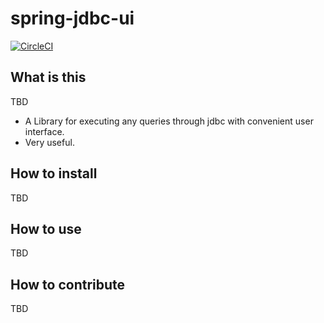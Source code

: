 # spring-jdbc-ui

[![CircleCI](https://circleci.com/gh/esm-bits/spring-jdbc-ui/tree/master.svg?style=svg)](https://circleci.com/gh/esm-bits/spring-jdbc-ui/tree/master)

## What is this

TBD

- A Library for executing any queries through jdbc with convenient user interface.
- Very useful.

## How to install

TBD

## How to use

TBD

## How to contribute

TBD